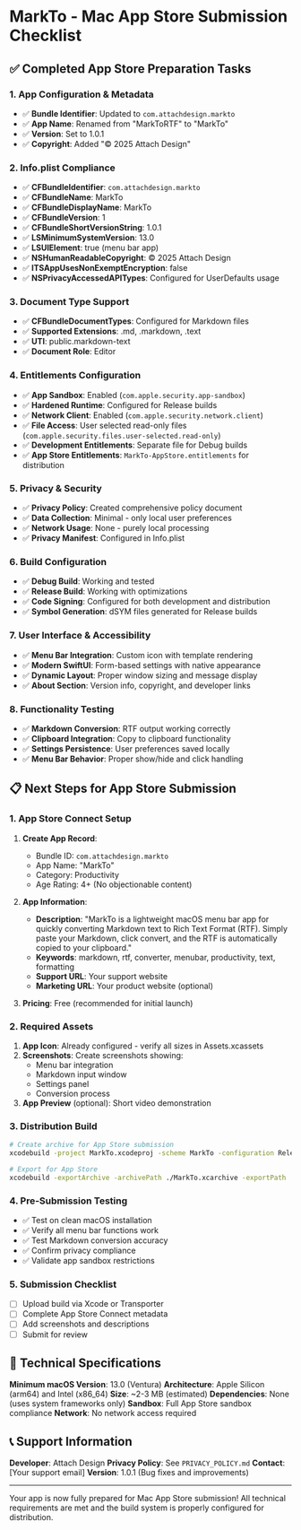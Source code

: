 # MarkTo - Mac App Store Submission Checklist

## ✅ Completed App Store Preparation Tasks

### 1. App Configuration & Metadata
- ✅ **Bundle Identifier**: Updated to `com.attachdesign.markto`
- ✅ **App Name**: Renamed from "MarkToRTF" to "MarkTo"
- ✅ **Version**: Set to 1.0.1
- ✅ **Copyright**: Added "© 2025 Attach Design"

### 2. Info.plist Compliance
- ✅ **CFBundleIdentifier**: `com.attachdesign.markto`
- ✅ **CFBundleName**: MarkTo
- ✅ **CFBundleDisplayName**: MarkTo
- ✅ **CFBundleVersion**: 1
- ✅ **CFBundleShortVersionString**: 1.0.1
- ✅ **LSMinimumSystemVersion**: 13.0
- ✅ **LSUIElement**: true (menu bar app)
- ✅ **NSHumanReadableCopyright**: © 2025 Attach Design
- ✅ **ITSAppUsesNonExemptEncryption**: false
- ✅ **NSPrivacyAccessedAPITypes**: Configured for UserDefaults usage

### 3. Document Type Support
- ✅ **CFBundleDocumentTypes**: Configured for Markdown files
- ✅ **Supported Extensions**: .md, .markdown, .text
- ✅ **UTI**: public.markdown-text
- ✅ **Document Role**: Editor

### 4. Entitlements Configuration
- ✅ **App Sandbox**: Enabled (`com.apple.security.app-sandbox`)
- ✅ **Hardened Runtime**: Configured for Release builds
- ✅ **Network Client**: Enabled (`com.apple.security.network.client`)
- ✅ **File Access**: User selected read-only files (`com.apple.security.files.user-selected.read-only`)
- ✅ **Development Entitlements**: Separate file for Debug builds
- ✅ **App Store Entitlements**: `MarkTo-AppStore.entitlements` for distribution

### 5. Privacy & Security
- ✅ **Privacy Policy**: Created comprehensive policy document
- ✅ **Data Collection**: Minimal - only local user preferences
- ✅ **Network Usage**: None - purely local processing
- ✅ **Privacy Manifest**: Configured in Info.plist

### 6. Build Configuration
- ✅ **Debug Build**: Working and tested
- ✅ **Release Build**: Working with optimizations
- ✅ **Code Signing**: Configured for both development and distribution
- ✅ **Symbol Generation**: dSYM files generated for Release builds

### 7. User Interface & Accessibility
- ✅ **Menu Bar Integration**: Custom icon with template rendering
- ✅ **Modern SwiftUI**: Form-based settings with native appearance
- ✅ **Dynamic Layout**: Proper window sizing and message display
- ✅ **About Section**: Version info, copyright, and developer links

### 8. Functionality Testing
- ✅ **Markdown Conversion**: RTF output working correctly
- ✅ **Clipboard Integration**: Copy to clipboard functionality
- ✅ **Settings Persistence**: User preferences saved locally
- ✅ **Menu Bar Behavior**: Proper show/hide and click handling

## 📋 Next Steps for App Store Submission

### 1. App Store Connect Setup
1. **Create App Record**:
   - Bundle ID: `com.attachdesign.markto`
   - App Name: "MarkTo"
   - Category: Productivity
   - Age Rating: 4+ (No objectionable content)

2. **App Information**:
   - **Description**: "MarkTo is a lightweight macOS menu bar app for quickly converting Markdown text to Rich Text Format (RTF). Simply paste your Markdown, click convert, and the RTF is automatically copied to your clipboard."
   - **Keywords**: markdown, rtf, converter, menubar, productivity, text, formatting
   - **Support URL**: Your support website
   - **Marketing URL**: Your product website (optional)

3. **Pricing**: Free (recommended for initial launch)

### 2. Required Assets
1. **App Icon**: Already configured - verify all sizes in Assets.xcassets
2. **Screenshots**: Create screenshots showing:
   - Menu bar integration
   - Markdown input window
   - Settings panel
   - Conversion process
3. **App Preview** (optional): Short video demonstration

### 3. Distribution Build
```bash
# Create archive for App Store submission
xcodebuild -project MarkTo.xcodeproj -scheme MarkTo -configuration Release archive -archivePath ./MarkTo.xcarchive

# Export for App Store
xcodebuild -exportArchive -archivePath ./MarkTo.xcarchive -exportPath ./AppStoreExport -exportOptionsPlist ExportOptions.plist
```

### 4. Pre-Submission Testing
- ✅ Test on clean macOS installation
- ✅ Verify all menu bar functions work
- ✅ Test Markdown conversion accuracy
- ✅ Confirm privacy compliance
- ✅ Validate app sandbox restrictions

### 5. Submission Checklist
- [ ] Upload build via Xcode or Transporter
- [ ] Complete App Store Connect metadata
- [ ] Add screenshots and descriptions
- [ ] Submit for review

## 🔧 Technical Specifications

**Minimum macOS Version**: 13.0 (Ventura)
**Architecture**: Apple Silicon (arm64) and Intel (x86_64)
**Size**: ~2-3 MB (estimated)
**Dependencies**: None (uses system frameworks only)
**Sandbox**: Full App Store sandbox compliance
**Network**: No network access required

## 📞 Support Information

**Developer**: Attach Design
**Privacy Policy**: See `PRIVACY_POLICY.md`
**Contact**: [Your support email]
**Version**: 1.0.1 (Bug fixes and improvements)

---

Your app is now fully prepared for Mac App Store submission! All technical requirements are met and the build system is properly configured for distribution.
